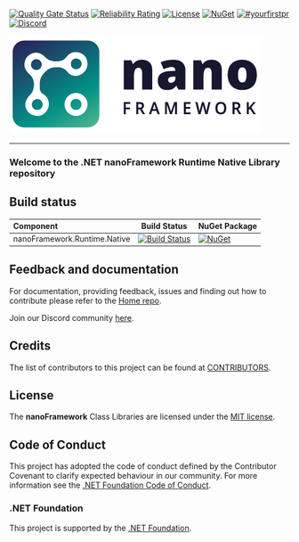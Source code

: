 [![Quality Gate Status](https://sonarcloud.io/api/project_badges/measure?project=nanoframework_lib-nanoFramework.Runtime.Native&metric=alert_status)](https://sonarcloud.io/dashboard?id=nanoframework_lib-nanoFramework.Runtime.Native) [![Reliability Rating](https://sonarcloud.io/api/project_badges/measure?project=nanoframework_lib-nanoFramework.Runtime.Native&metric=reliability_rating)](https://sonarcloud.io/dashboard?id=nanoframework_lib-nanoFramework.Runtime.Native) [![License](https://img.shields.io/badge/License-MIT-blue.svg)](LICENSE) [![NuGet](https://img.shields.io/nuget/dt/nanoFramework.Runtime.Native.svg?label=NuGet&style=flat&logo=nuge)](https://www.nuget.org/packages/nanoFramework.Runtime.Native/) [![#yourfirstpr](https://img.shields.io/badge/first--timers--only-friendly-blue.svg)](https://github.com/nanoframework/Home/blob/master/CONTRIBUTING.md) [![Discord](https://img.shields.io/discord/478725473862549535.svg?logo=discord&logoColor=white&label=Discord&color=7289DA)](https://discord.gg/gCyBu8T)

![nanoFramework logo](https://raw.githubusercontent.com/nanoframework/Home/main/resources/logo/nanoFramework-repo-logo.png)

-----

### Welcome to the .NET **nanoFramework** Runtime Native Library repository

## Build status

| Component | Build Status | NuGet Package |
|:-|---|---|
| nanoFramework.Runtime.Native | [![Build Status](https://dev.azure.com/nanoframework/nanoFramework.Runtime.Native/_apis/build/status/nanoFramework.Runtime.Native?repoName=nanoframework%2FnanoFramework.Runtime.Native&branchName=main)](https://dev.azure.com/nanoframework/nanoFramework.Runtime.Native/_build/latest?definitionId=9&repoName=nanoframework%2FnanoFramework.Runtime.Native&branchName=main) | [![NuGet](https://img.shields.io/nuget/v/nanoFramework.Runtime.Native.svg?label=NuGet&style=flat&logo=nuge)](https://www.nuget.org/packages/nanoFramework.Runtime.Native/) |

## Feedback and documentation

For documentation, providing feedback, issues and finding out how to contribute please refer to the [Home repo](https://github.com/nanoframework/Home).

Join our Discord community [here](https://discord.gg/gCyBu8T).

## Credits

The list of contributors to this project can be found at [CONTRIBUTORS](https://github.com/nanoframework/Home/blob/master/CONTRIBUTORS.md).

## License

The **nanoFramework** Class Libraries are licensed under the [MIT license](LICENSE.md).

## Code of Conduct

This project has adopted the code of conduct defined by the Contributor Covenant to clarify expected behaviour in our community.
For more information see the [.NET Foundation Code of Conduct](https://dotnetfoundation.org/code-of-conduct).

### .NET Foundation

This project is supported by the [.NET Foundation](https://dotnetfoundation.org).
